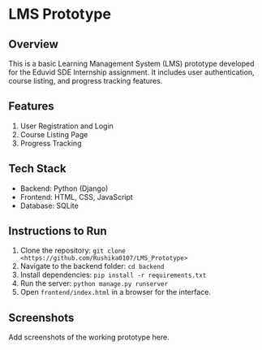 
# LMS Prototype

## Overview
This is a basic Learning Management System (LMS) prototype developed for the Eduvid SDE Internship assignment. 
It includes user authentication, course listing, and progress tracking features.

## Features
1. User Registration and Login
2. Course Listing Page
3. Progress Tracking

## Tech Stack
- Backend: Python (Django)
- Frontend: HTML, CSS, JavaScript
- Database: SQLite

## Instructions to Run
1. Clone the repository: `git clone <https://github.com/Rushika0107/LMS_Prototype>`
2. Navigate to the backend folder: `cd backend`
3. Install dependencies: `pip install -r requirements.txt`
4. Run the server: `python manage.py runserver`
5. Open `frontend/index.html` in a browser for the interface.

## Screenshots
Add screenshots of the working prototype here.

